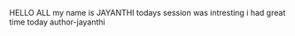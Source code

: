 HELLO ALL my name is JAYANTHI 
todays session was intresting
i had great time today
author-jayanthi

